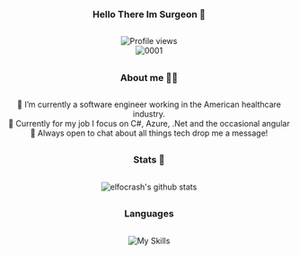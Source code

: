 <div align="center">

### Hello There Im Surgeon 👋
##
![Profile views](https://komarev.com/ghpvc/?username=MichaelSurgeon&style=for-the-badge&color=blue)
<br>
![0001](https://media1.tenor.com/m/dWGCpWhgMEEAAAAC/9z-9zteam.gif)
##

### About me 🧑‍🦰
##
  🌱 I’m currently a software engineer working in the American healthcare industry.
  <br>
  🚀 Currently for my job I focus on C#, Azure, .Net and the occasional angular 
  <br>
  💬 Always open to chat about all things tech drop me a message! 
  
##

### Stats 🎯
##
![elfocrash's github stats](https://github-readme-stats.vercel.app/api?username=MichaelSurgeon&show_icons=true&theme=dracula)
##
### Languages 
## 
![My Skills](https://skillicons.dev/icons?i=html,css,angular,react,nodejs,postgres,cs,java&theme=dark)
 
</div>
